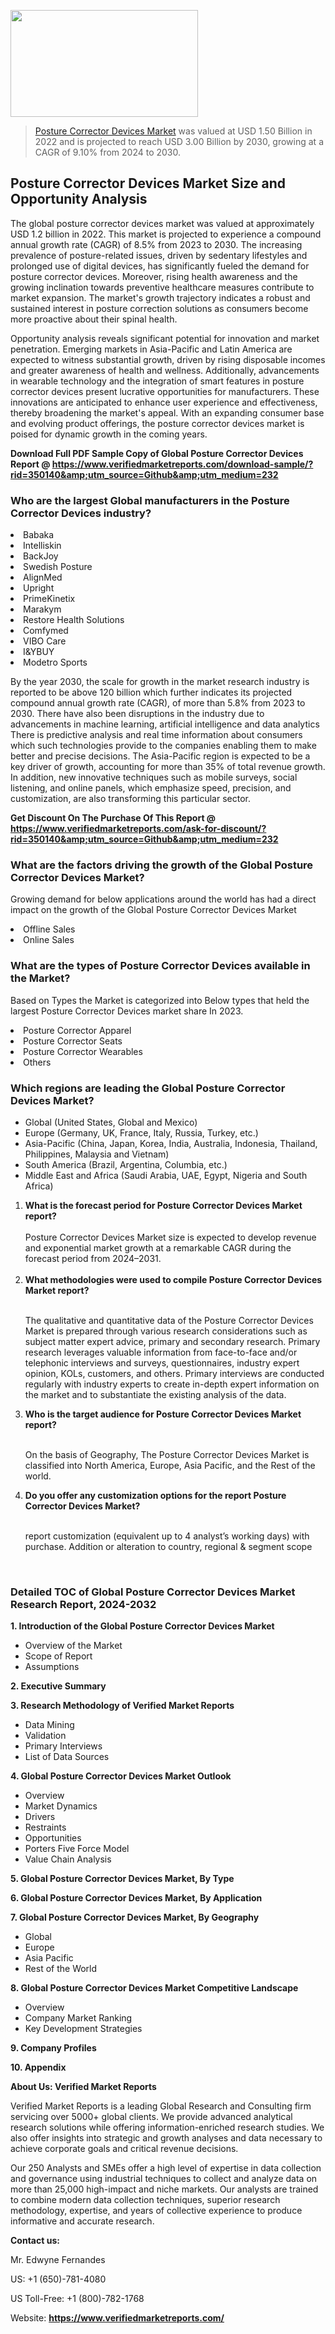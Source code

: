 <img src="https://ffe5etoiles.com/wp-content/uploads/2024/12/MST1-300x171.png" alt="" width="300" height="171" class="alignnone size-medium wp-image-20088" /><blockquote><p><p><a href="https://www.verifiedmarketreports.com/download-sample/?rid=350140&utm_source=Github&utm_medium=232" target="_blank">Posture Corrector Devices Market</a> was valued at USD 1.50 Billion in 2022 and is projected to reach USD 3.00 Billion by 2030, growing at a CAGR of 9.10% from 2024 to 2030.</p></blockquote><p><h2>Posture Corrector Devices Market Size and Opportunity Analysis</h2> <p>The global posture corrector devices market was valued at approximately USD 1.2 billion in 2022. This market is projected to experience a compound annual growth rate (CAGR) of 8.5% from 2023 to 2030. The increasing prevalence of posture-related issues, driven by sedentary lifestyles and prolonged use of digital devices, has significantly fueled the demand for posture corrector devices. Moreover, rising health awareness and the growing inclination towards preventive healthcare measures contribute to market expansion. The market's growth trajectory indicates a robust and sustained interest in posture correction solutions as consumers become more proactive about their spinal health.</p> <p>Opportunity analysis reveals significant potential for innovation and market penetration. Emerging markets in Asia-Pacific and Latin America are expected to witness substantial growth, driven by rising disposable incomes and greater awareness of health and wellness. Additionally, advancements in wearable technology and the integration of smart features in posture corrector devices present lucrative opportunities for manufacturers. These innovations are anticipated to enhance user experience and effectiveness, thereby broadening the market's appeal. With an expanding consumer base and evolving product offerings, the posture corrector devices market is poised for dynamic growth in the coming years.</p> </p><p class=""><strong>Download Full PDF Sample Copy of Global Posture Corrector Devices Report @ <a href="https://www.verifiedmarketreports.com/download-sample/?rid=350140&amp;utm_source=Github&amp;utm_medium=232" target="_blank">https://www.verifiedmarketreports.com/download-sample/?rid=350140&amp;utm_source=Github&amp;utm_medium=232</a></strong></p><h3 id="" class="">Who are the largest Global manufacturers in the Posture Corrector Devices industry?</h3><p><li>Babaka</li><li> Intelliskin</li><li> BackJoy</li><li> Swedish Posture</li><li> AlignMed</li><li> Upright</li><li> PrimeKinetix</li><li> Marakym</li><li> Restore Health Solutions</li><li> Comfymed</li><li> VIBO Care</li><li> I&YBUY</li><li> Modetro Sports</li></p><div class=""><div class="" dir="" data-message-author-role="" data-message-id="" data-message-model-slug=""><div class=""><div class=""><div class=""><div class="" dir="" data-message-author-role="" data-message-id="" data-message-model-slug=""><div class=""><div class=""><p>By the year 2030, the scale for growth in the market research industry is reported to be above 120 billion which further indicates its projected compound annual growth rate (CAGR), of more than 5.8% from 2023 to 2030. There have also been disruptions in the industry due to advancements in machine learning, artificial intelligence and data analytics There is predictive analysis and real time information about consumers which such technologies provide to the companies enabling them to make better and precise decisions. The Asia-Pacific region is expected to be a key driver of growth, accounting for more than 35% of total revenue growth. In addition, new innovative techniques such as mobile surveys, social listening, and online panels, which emphasize speed, precision, and customization, are also transforming this particular sector.</p><p><strong>Get Discount On The Purchase Of This Report @&nbsp; <a href="https://www.verifiedmarketreports.com/ask-for-discount/?rid=350140&amp;utm_source=Github&amp;utm_medium=232" target="_blank">https://www.verifiedmarketreports.com/ask-for-discount/?rid=350140&amp;utm_source=Github&amp;utm_medium=232</a></strong></p></div></div></div></div></div></div></div></div><h3 id="" class="">What are the factors driving the growth of the Global Posture Corrector Devices Market?</h3><p id="" class="">Growing demand for below applications around the world has had a direct impact on the growth of the Global Posture Corrector Devices Market</p><p id="" class=""><li>Offline Sales</li><li> Online Sales</li></p><h3 id="" class="">What are the types of Posture Corrector Devices available in the Market?</h3><p id="" class="">Based on Types the Market is categorized into Below types that held the largest Posture Corrector Devices market share In 2023.</p><p id="" class=""><li>Posture Corrector Apparel</li><li> Posture Corrector Seats</li><li> Posture Corrector Wearables</li><li> Others</li></p><h3 id="" class="">Which regions are leading the Global Posture Corrector Devices Market?</h3><ul><li>Global (United States, Global and Mexico)</li><li>Europe (Germany, UK, France, Italy, Russia, Turkey, etc.)</li><li>Asia-Pacific (China, Japan, Korea, India, Australia, Indonesia, Thailand, Philippines, Malaysia and Vietnam)</li><li>South America (Brazil, Argentina, Columbia, etc.)</li><li>Middle East and Africa (Saudi Arabia, UAE, Egypt, Nigeria and South Africa)</li></ul><p><ol><li><strong>What is the forecast period for Posture Corrector Devices Market report?<br /></strong><br /><span data-sheets-root="1" data-sheets-value="{&quot;1&quot;:2,&quot;2&quot;:&quot;XXXX size is expected to develop revenue and exponential market growth at a remarkable CAGR during the forecast period from 2024&ndash;2030.&quot;}" data-sheets-userformat="{&quot;2&quot;:12674,&quot;4&quot;:{&quot;1&quot;:2,&quot;2&quot;:16776960},&quot;10&quot;:2,&quot;11&quot;:0,&quot;15&quot;:&quot;Arial&quot;,&quot;16&quot;:12}">Posture Corrector Devices Market size is expected to develop revenue and exponential market growth at a remarkable CAGR during the forecast period from 2024&ndash;2031.</span><br /><br /></li><li><strong>What methodologies were used to compile Posture Corrector Devices Market report?<br /><br /></strong><p>The qualitative and quantitative data of the&nbsp;Posture Corrector Devices Market is prepared through various research considerations such as subject matter expert advice, primary and secondary research. Primary research leverages valuable information from face-to-face and/or telephonic interviews and surveys, questionnaires, industry expert opinion, KOLs, customers, and others. Primary interviews are conducted regularly with industry experts to create in-depth expert information on the market and to substantiate the existing analysis of the data.&nbsp;</p></li><li><strong>Who is the target audience for Posture Corrector Devices Market report?<br /><br /></strong><p>On the basis of Geography, The&nbsp;Posture Corrector Devices Market is classified into North America, Europe, Asia Pacific, and the Rest of the world.</p></li><li><strong>Do you offer any customization options for the report Posture Corrector Devices Market?<br /><br /></strong><p>report customization (equivalent up to 4 analyst&rsquo;s working days) with purchase. Addition or alteration to country, regional &amp; segment scope</p><p>&nbsp;</p></li></ol></p><h3 id="" class="">Detailed TOC of Global Posture Corrector Devices Market Research Report, 2024-2032</h3><p id="" class=""><strong>1. Introduction of the Global Posture Corrector Devices Market</strong></p><ul><li>Overview of the Market</li><li>Scope of Report</li><li>Assumptions</li></ul><p id="" class=""><strong>2. Executive Summary</strong></p><p id="" class=""><strong>3. Research Methodology of&nbsp;Verified Market Reports</strong></p><ul><li>Data Mining</li><li>Validation</li><li>Primary Interviews</li><li>List of Data Sources</li></ul><p id="" class=""><strong>4. Global Posture Corrector Devices Market Outlook</strong></p><ul><li>Overview</li><li>Market Dynamics</li><li>Drivers</li><li>Restraints</li><li>Opportunities</li><li>Porters Five Force Model</li><li>Value Chain Analysis</li></ul><p id="" class=""><strong>5. Global Posture Corrector Devices Market, By&nbsp;Type</strong></p><p id="" class=""><strong>6. Global Posture Corrector Devices Market, By Application</strong></p><p id="" class=""><strong>7. Global Posture Corrector Devices Market, By Geography</strong></p><ul><li>Global</li><li>Europe</li><li>Asia Pacific</li><li>Rest of the World</li></ul><p id="" class=""><strong>8. Global Posture Corrector Devices Market Competitive Landscape</strong></p><ul><li>Overview</li><li>Company Market Ranking</li><li>Key Development Strategies</li></ul><p id="" class=""><strong>9. Company Profiles</strong></p><p id="" class=""><strong>10. Appendix</strong></p><p id="" class=""><strong>About Us: Verified Market Reports</strong></p><p id="" class="">Verified Market Reports is a leading Global Research and Consulting firm servicing over 5000+ global clients. We provide advanced analytical research solutions while offering information-enriched research studies. We also offer insights into strategic and growth analyses and data necessary to achieve corporate goals and critical revenue decisions.</p><p id="" class="">Our 250 Analysts and SMEs offer a high level of expertise in data collection and governance using industrial techniques to collect and analyze data on more than 25,000 high-impact and niche markets. Our analysts are trained to combine modern data collection techniques, superior research methodology, expertise, and years of collective experience to produce informative and accurate research.</p><p id="" class=""><strong>Contact us:</strong></p><p id="" class="">Mr. Edwyne Fernandes</p><p id="" class="">US: +1 (650)-781-4080</p><p id="" class="">US Toll-Free: +1 (800)-782-1768</p><p id="" class="">Website: <a target="" data-test-app-aware-link=""><strong>https://www.verifiedmarketreports.com/</strong></a></p>

